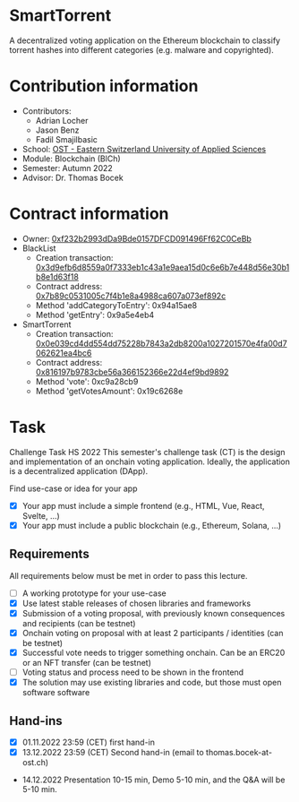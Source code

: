 # SmartTorrent
A decentralized voting application on the Ethereum blockchain to classify torrent hashes into different categories (e.g. malware and copyrighted).

# Contribution information
- Contributors:
  - Adrian Locher
  - Jason Benz
  - Fadil Smajilbasic
- School: [OST - Eastern Switzerland University of Applied Sciences](https://www.ost.ch/)
- Module: Blockchain (BlCh)
- Semester: Autumn 2022
- Advisor: Dr. Thomas Bocek

# Contract information
- Owner: [0xf232b2993dDa9Bde0157DFCD091496Ff62C0CeBb](https://goerli.etherscan.io/address/0xf232b2993dda9bde0157dfcd091496ff62c0cebb)
- BlackList
  - Creation transaction: [0x3d9efb6d8559a0f7333eb1c43a1e9aea15d0c6e6b7e448d56e30b1b8e1d63f18](https://goerli.etherscan.io/tx/0x3d9efb6d8559a0f7333eb1c43a1e9aea15d0c6e6b7e448d56e30b1b8e1d63f18)
  - Contract address: [0x7b89c0531005c7f4b1e8a4988ca607a073ef892c](https://goerli.etherscan.io/address/0x7b89c0531005c7f4b1e8a4988ca607a073ef892c)
  - Method 'addCategoryToEntry': 0x94a15ae8
  - Method 'getEntry': 0x9a5e4eb4
- SmartTorrent
  - Creation transaction: [0x0e039cd4dd554dd75228b7843a2db8200a1027201570e4fa00d7062621ea4bc6](https://goerli.etherscan.io/tx/0x0e039cd4dd554dd75228b7843a2db8200a1027201570e4fa00d7062621ea4bc6)
  - Contract address: [0x816197b9783cbe56a366152366e22d4ef9bd9892](https://goerli.etherscan.io/address/0x816197b9783cbe56a366152366e22d4ef9bd9892)
  - Method 'vote': 0xc9a28cb9
  - Method 'getVotesAmount': 0x19c6268e

# Task
Challenge Task HS 2022
This semester's challenge task (CT) is the design and implementation of an onchain voting application. Ideally, the application is a decentralized application (DApp).

Find use-case or idea for your app
- [x] Your app must include a simple frontend (e.g., HTML, Vue, React, Svelte, ...)
- [x] Your app must include a public blockchain (e.g., Ethereum, Solana, ...)

## Requirements
All requirements below must be met in order to pass this lecture.

- [ ] A working prototype for your use-case
- [x] Use latest stable releases of chosen libraries and frameworks
- [x] Submission of a voting proposal, with previously known consequences and recipients (can be testnet)
- [x] Onchain voting on proposal with at least 2 participants / identities (can be testnet)
- [x] Successful vote needs to trigger something onchain. Can be an ERC20 or an NFT transfer (can be testnet)
- [ ] Voting status and process need to be shown in the frontend
- [x] The solution may use existing libraries and code, but those must open software software

## Hand-ins
- [x] 01.11.2022  23:59 (CET) first hand-in 
- [x] 13.12.2022  23:59 (CET) Second hand-in (email to thomas.bocek-at-ost.ch)
- 14.12.2022  Presentation 10-15 min,  Demo 5-10 min, and the Q&A will be 5-10 min.
